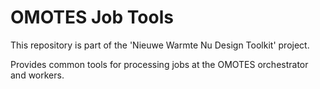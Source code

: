 # OMOTES Job Tools

This repository is part of the 'Nieuwe Warmte Nu Design Toolkit' project. 

Provides common tools for processing jobs at the OMOTES orchestrator and workers.